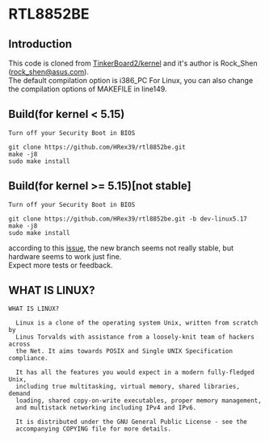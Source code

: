 # RTL8852BE
## Introduction
This code is cloned from [TinkerBoard2/kernel](https://github.com/TinkerBoard2/kernel) and it's author is Rock_Shen (rock_shen@asus.com).  
The default compilation option is i386_PC For Linux, you can also change the compilation options of MAKEFILE in line149.  
## Build(for kernel < 5.15)
```
Turn off your Security Boot in BIOS

git clone https://github.com/HRex39/rtl8852be.git
make -j8
sudo make install
```

## Build(for kernel >= 5.15)[not stable]
```
Turn off your Security Boot in BIOS

git clone https://github.com/HRex39/rtl8852be.git -b dev-linux5.17
make -j8
sudo make install
```
according to this [issue](https://github.com/HRex39/rtl8852be/issues/1#issuecomment-1113270944), the new branch seems not really stable, but hardware seems to work just fine.   
Expect more tests or feedback.  

## WHAT IS LINUX?
```
WHAT IS LINUX?

  Linux is a clone of the operating system Unix, written from scratch by
  Linus Torvalds with assistance from a loosely-knit team of hackers across
  the Net. It aims towards POSIX and Single UNIX Specification compliance.

  It has all the features you would expect in a modern fully-fledged Unix,
  including true multitasking, virtual memory, shared libraries, demand
  loading, shared copy-on-write executables, proper memory management,
  and multistack networking including IPv4 and IPv6.

  It is distributed under the GNU General Public License - see the
  accompanying COPYING file for more details. 
```
